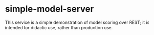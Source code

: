 # simple-model-server

This service is a simple demonstration of model scoring over REST; it is intended tor didactic use, rather 
than production use.
